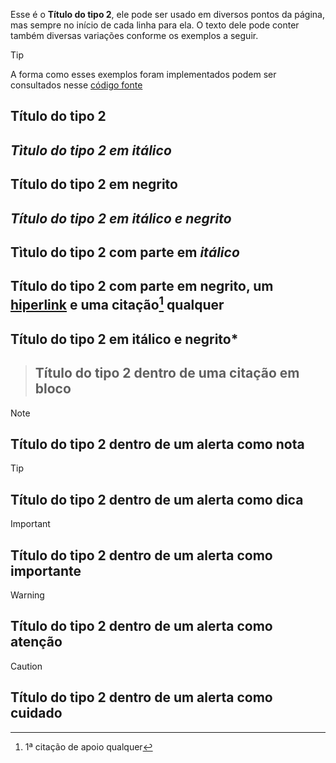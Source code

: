 Esse é o **Título do tipo 2**, ele pode ser usado em diversos pontos da página, mas sempre no início de cada linha para ela. O texto dele pode conter também diversas variações conforme os exemplos a seguir.

>[!TIP]
>A forma como esses exemplos foram implementados podem ser consultados nesse [código fonte](https://github.com/eportella/markdown-to-html-builder/blob/main/h2/README.md?plain=1)

## Título do tipo 2
## *Tìtulo do tipo 2 em itálico*
## **Título do tipo 2 em negrito**
## ***Título do tipo 2 em itálico e negrito***
## Tìtulo do tipo 2 com parte em *itálico*
## Título do tipo 2 com parte em **negrito**, um [hiperlink](/README.md) e uma citação[^1] qualquer
## Título do tipo 2 em itálico e **negrito***

>## Título do tipo 2 dentro de uma citação em bloco

>[!NOTE]
>## Título do tipo 2 dentro de um alerta como nota

>[!TIP]
>## Título do tipo 2 dentro de um alerta como dica

>[!IMPORTANT]
>## Título do tipo 2 dentro de um alerta como importante

>[!WARNING]
>## Título do tipo 2 dentro de um alerta como atenção

>[!CAUTION]
>## Título do tipo 2 dentro de um alerta como cuidado

[^1]: 1ª citação de apoio qualquer